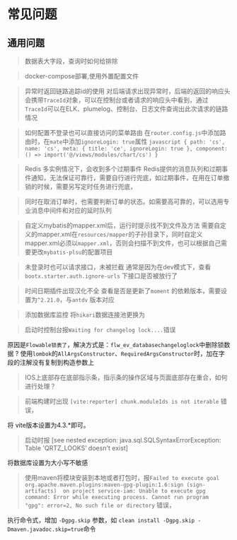 # 常见问题
## 通用问题

> 数据表大字段，查询时如何给排除

> docker-compose部署,使用外置配置文件

> 异常时返回链路追踪id的使用
对后端请求出现异常时，后端的返回的响应头会携带`TraceId`对象，可以在控制台或者请求的响应头中看到，通过`TraceId`可以在ELK、plumelog、控制台、日志文件查询出此次请求的链路情况

> 如何配置不登录也可以直接访问的菜单路由
在`router.config.js`中添加路由时，在`mate`中添加`ignoreLogin: true`属性
    ```javascript
    {
      path: 'cs',
      name: 'cs',
      meta: { title: 'ce', ignoreLogin: true },
      component: () => import('@/views/modules/chart/cs')
    }
    ```

> Redis 多实例情况下，会收到多个过期事件
Redis提供的消息队列和过期事件通知，无法保证可靠行，需要自行进行兜底，如过期事件，在用在订单撤销的时候，需要另写定时任务进行兜底，

> 同时在取消订单时，也需要判断订单的状态。如需要高可靠的，可以选用专业消息中间件和对应的延时队列

> 自定义mybatis的mapper.xml后，运行时提示找不到文件及方法
需要自定义的mapper.xml在`resources/mapper`的子孙目录下，同时自定义mapper.xml必须以`mapper.xml`，否则会扫描不到文件，也可以根据自己需要更改`mybatis-plsu`的配置项目

> 未登录时也可以请求接口，未被拦截
通常是因为在dev模式下，查看`bootx.starter.auth.ignore-urls` 下接口是否被放行了

> 时间日期插件出现汉化不全
查看是否是更新了`moment` 的依赖版本，需要设置为`^2.21.0`，与`antdv` 版本对应

> 添加数据库监控
将`hikari`数据连接池更换为

> 启动时控制台报`Waiting for changelog lock....`错误

原因是`Flowable锁表了`，解决方式是：`flw_ev_databasechangeloglock`中删除锁数据
? 使用`lombok`的`AllArgsConstructor`、`RequiredArgsConstructor`时，加在字段的注解没有复制到构造参数上

> IOS上底部存在底部指示条，指示条的操作区域与页面底部存在重合，如何进行处理？


> 前端构建时出现 `[vite:reporter] chunk.moduleIds is not iterable`  错误，

将 vite版本设置为4.3.*即可。

> 启动时报  [see nested exception: java.sql.SQLSyntaxErrorException: Table 'QRTZ_LOOKS’ doesn't exist]

将数据库设置为大小写不敏感

> 使用maven将模块安装到本地或者打包时，报`Failed to execute goal org.apache.maven.plugins:maven-gpg-plugin:1.6:sign (sign-artifacts) 
> on project service-iam: Unable to execute gpg command: Error while executing process. Cannot run program "gpg": error=2,
> No such file or directory` 错误，

执行命令式，增加 `-Dgpg.skip` 参数，如 `clean install -Dgpg.skip -Dmaven.javadoc.skip=true`命令

